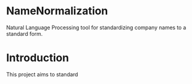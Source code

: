 # NameNormalization
Natural Language Processing tool for standardizing company names to a standard form.

# Introduction
This project aims to standard